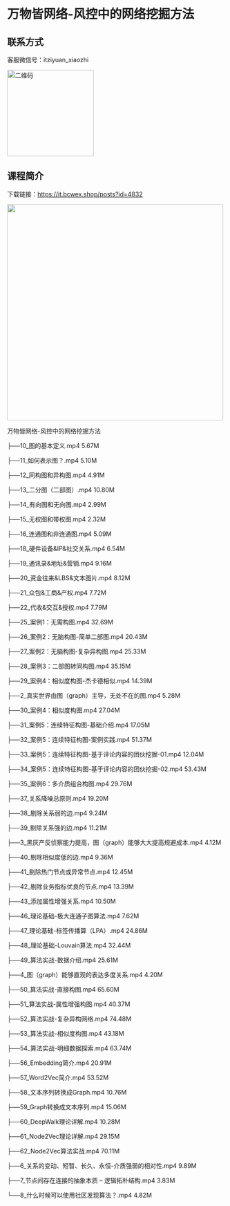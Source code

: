 # 万物皆网络-风控中的网络挖掘方法

## 联系方式

客服微信号：itziyuan_xiaozhi

<img src="https://ziyuanyun.oss-cn-guangzhou.aliyuncs.com/common/20240614073449/666b82192834a.jpg" width="200" height="200" alt="二维码">

## 课程简介

下载链接：https://it.bcwex.shop/posts?id=4832

<img src="https://ziyuanyun.oss-cn-guangzhou.aliyuncs.com/yun/20241201153701/674c121dbfa00.jpg" width="500" alt="">

  

 万物皆网络-风控中的网络挖掘方法

 ├──10_图的基本定义.mp4 5.67M

 ├──11_如何表示图？.mp4 5.10M

 ├──12_同构图和异构图.mp4 4.91M

 ├──13_二分图（二部图）.mp4 10.80M

 ├──14_有向图和无向图.mp4 2.99M

 ├──15_无权图和带权图.mp4 2.32M

 ├──16_连通图和非连通图.mp4 5.09M

 ├──18_硬件设备&amp;IP&amp;社交关系.mp4 6.54M

 ├──19_通讯录&amp;地址&amp;营销.mp4 9.16M

 ├──20_资金往来&amp;LBS&amp;文本图片.mp4 8.12M

 ├──21_众包&amp;工商&amp;产权.mp4 7.72M

 ├──22_代收&amp;交互&amp;授权.mp4 7.79M

 ├──25_案例1：无需构图.mp4 32.69M

 ├──26_案例2：无脑构图-简单二部图.mp4 20.43M

 ├──27_案例2：无脑构图-复杂异构图.mp4 25.33M

 ├──28_案例3：二部图转同构图.mp4 35.15M

 ├──29_案例4：相似度构图-杰卡德相似.mp4 14.39M

 ├──2_真实世界由图（graph）主导，无处不在的图.mp4 5.28M

 ├──30_案例4：相似度构图.mp4 27.04M

 ├──31_案例5：连续特征构图-基础介绍.mp4 17.05M

 ├──32_案例5：连续特征构图-案例实践.mp4 51.37M

 ├──33_案例5：连续特征构图-基于评论内容的团伙挖掘-01.mp4 12.04M

 ├──34_案例5：连续特征构图-基于评论内容的团伙挖掘-02.mp4 53.43M

 ├──35_案例6：多介质组合构图.mp4 29.76M

 ├──37_关系降噪总原则.mp4 19.20M

 ├──38_剔除关系弱的边.mp4 9.24M

 ├──39_剔除关系强的边.mp4 11.21M

 ├──3_黑灰产反侦察能力提高，图（graph）能够大大提高规避成本.mp4 4.12M

 ├──40_剔除相似度低的边.mp4 9.36M

 ├──41_剔除热门节点或异常节点.mp4 12.45M

 ├──42_剔除业务指标优良的节点.mp4 13.39M

 ├──43_添加属性增强关系.mp4 10.50M

 ├──46_理论基础-极大连通子图算法.mp4 7.62M

 ├──47_理论基础-标签传播算（LPA）.mp4 24.86M

 ├──48_理论基础-Louvain算法.mp4 32.44M

 ├──49_算法实战-数据介绍.mp4 25.61M

 ├──4_图（graph）能够直观的表达多度关系.mp4 4.20M

 ├──50_算法实战-直接构图.mp4 65.60M

 ├──51_算法实战-属性增强构图.mp4 40.37M

 ├──52_算法实战-复杂异构网络.mp4 74.48M

 ├──53_算法实战-相似度构图.mp4 43.18M

 ├──54_算法实战-明细数据探索.mp4 63.74M

 ├──56_Embedding简介.mp4 20.91M

 ├──57_Word2Vec简介.mp4 53.52M

 ├──58_文本序列转换成Graph.mp4 10.76M

 ├──59_Graph转换成文本序列.mp4 15.06M

 ├──60_DeepWalk理论详解.mp4 10.28M

 ├──61_Node2Vec理论详解.mp4 29.15M

 ├──62_Node2Vec算法实战.mp4 70.11M

 ├──6_关系的变动、短暂、长久、永恒-介质强弱的相对性.mp4 9.89M

 ├──7_节点间存在连接的抽象本质 &#8211; 逻辑拓朴结构.mp4 3.83M

 └──8_什么时候可以使用社区发现算法？.mp4 4.82M

  